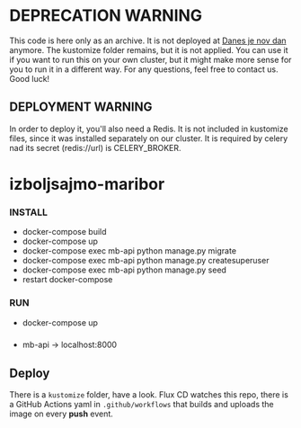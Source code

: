 # DEPRECATION WARNING

This code is here only as an archive. It is not deployed at [Danes je nov dan](https://danesjenovdan.si) anymore. The kustomize folder remains, but it is not applied. You can use it if you want to run this on your own cluster, but it might make more sense for you to run it in a different way. For any questions, feel free to contact us. Good luck!

## DEPLOYMENT WARNING

In order to deploy it, you'll also need a Redis. It is not included in kustomize files, since it was installed separately on our cluster. It is required by celery nad its secret (redis://url) is CELERY_BROKER.

# izboljsajmo-maribor

### INSTALL

- docker-compose build
- docker-compose up
- docker-compose exec mb-api python manage.py migrate
- docker-compose exec mb-api python manage.py createsuperuser
- docker-compose exec mb-api python manage.py seed
- restart docker-compose

### RUN

- docker-compose up

###

- mb-api -> localhost:8000

## Deploy

There is a `kustomize` folder, have a look. Flux CD watches this repo, there is a
GitHub Actions yaml in `.github/workflows` that builds and uploads the image on
every **push** event.
